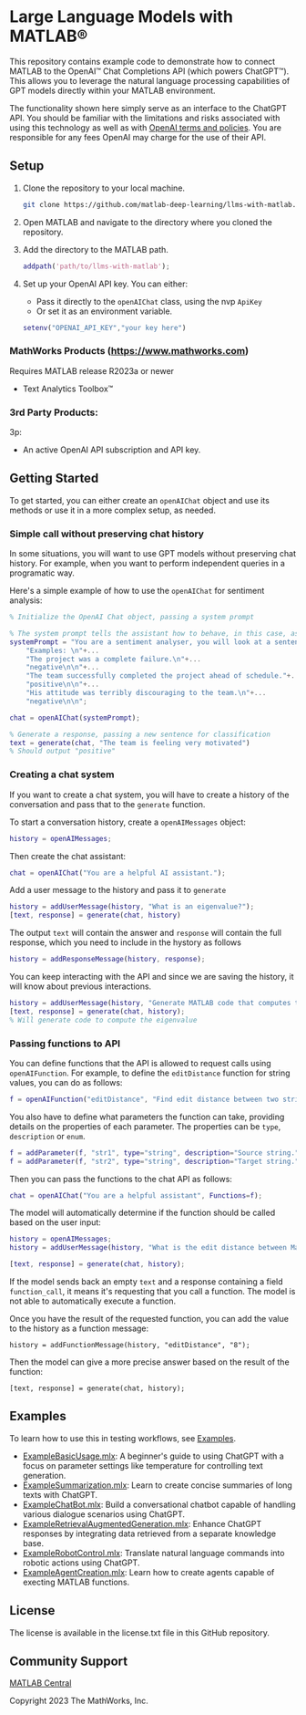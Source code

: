 # Large Language Models with MATLAB®

This repository contains example code to demonstrate how to connect MATLAB to the OpenAI™ Chat Completions API (which powers ChatGPT™). This allows you to leverage the natural language processing capabilities of GPT models directly within your MATLAB environment.

The functionality shown here simply serve as an interface to the ChatGPT API. You should be familiar with the limitations and risks associated with using this technology as well as with [OpenAI terms and policies](https://openai.com/policies). You are responsible for any fees OpenAI may charge for the use of their API.

## Setup 
1. Clone the repository to your local machine.

    ```bash
    git clone https://github.com/matlab-deep-learning/llms-with-matlab.git
    ```
   
2. Open MATLAB and navigate to the directory where you cloned the repository.

3. Add the directory to the MATLAB path.

    ```matlab
    addpath('path/to/llms-with-matlab');
    ```

4. Set up your OpenAI API key. You can either:
    - Pass it directly to the `openAIChat` class, using the nvp `ApiKey`
    - Or set it as an environment variable.
    ```matlab
    setenv("OPENAI_API_KEY","your key here")
    ```

### MathWorks Products (https://www.mathworks.com)

Requires MATLAB release R2023a or newer
- Text Analytics Toolbox™


### 3rd Party Products:
3p:
- An active OpenAI API subscription and API key.


## Getting Started 

To get started, you can either create an `openAIChat` object and use its methods or use it in a more complex setup, as needed.

### Simple call without preserving chat history

In some situations, you will want to use GPT models without preserving chat history. For example, when you want to perform independent queries in a programatic way. 

Here's a simple example of how to use the `openAIChat` for sentiment analysis:

```matlab
% Initialize the OpenAI Chat object, passing a system prompt

% The system prompt tells the assistant how to behave, in this case, as a sentiment analyzer
systemPrompt = "You are a sentiment analyser, you will look at a sentence and output a single word that classifier that sentence (positive or negative)."+....
    "Examples: \n"+...
    "The project was a complete failure.\n"+...
    "negative\n\n"+...  
    "The team successfully completed the project ahead of schedule."+...
    "positive\n\n"+...
    "His attitude was terribly discouraging to the team.\n"+...
    "negative\n\n";

chat = openAIChat(systemPrompt);

% Generate a response, passing a new sentence for classification
text = generate(chat, "The team is feeling very motivated")
% Should output "positive"
```

### Creating a chat system

If you want to create a chat system, you will have to create a history of the conversation and pass that to the `generate` function.

To start a conversation history, create a `openAIMessages` object:

```matlab
history = openAIMessages;
```

Then create the chat assistant:

```matlab
chat = openAIChat("You are a helpful AI assistant.");
```

Add a user message to the history and pass it to `generate`

```matlab
history = addUserMessage(history, "What is an eigenvalue?");
[text, response] = generate(chat, history)
```

The output `text` will contain the answer and `response` will contain the full response, which you need to include in the hystory as follows
```matlab
history = addResponseMessage(history, response);
```

You can keep interacting with the API and since we are saving the history, it will know about previous interactions.
```matlab
history = addUserMessage(history, "Generate MATLAB code that computes that");
[text, response] = generate(chat, history);
% Will generate code to compute the eigenvalue
```

### Passing functions to API

You can define functions that the API is allowed to request calls using `openAIFunction`. For example, to define the `editDistance` function for string values, you can do as follows:

```matlab
f = openAIFunction("editDistance", "Find edit distance between two strings or documents");
```

You also have to define what parameters the function can take, providing details on the properties of each parameter. The properties can be `type`, `description` or `enum`.

```matlab
f = addParameter(f, "str1", type="string", description="Source string.");
f = addParameter(f, "str2", type="string", description="Target string.");
```

Then you can pass the functions to the chat API as follows:

```matlab
chat = openAIChat("You are a helpful assistant", Functions=f);
````

The model will automatically determine if the function should be called based on the user input:

```matlab
history = openAIMessages;
history = addUserMessage(history, "What is the edit distance between MathWorks and MATLAB?");

[text, response] = generate(chat, history);
```

If the model sends back an empty `text` and a response containing a field `function_call`, it means it's requesting that you call a function. The model is not able to automatically execute a function. 

Once you have the result of the requested function, you can add the value to the history as a function message:

```
history = addFunctionMessage(history, "editDistance", "8"); 
```

Then the model can give a more precise answer based on the result of the function:
```
[text, response] = generate(chat, history);
```

## Examples
To learn how to use this in testing workflows, see [Examples](/examples/). 

- [ExampleBasicUsage.mlx](/examples/ExampleBasicUsage.mlx): A beginner's guide to using ChatGPT with a focus on parameter settings like temperature for controlling text generation.
- [ExampleSummarization.mlx](/examples/ExampleSummarization.mlx):  Learn to create concise summaries of long texts with ChatGPT.
- [ExampleChatBot.mlx](/examples/ExampleChatBot.mlx): Build a conversational chatbot capable of handling various dialogue scenarios using ChatGPT.
- [ExampleRetrievalAugmentedGeneration.mlx](/examples/ExampleRetrievalAugmentedGeneration.mlx): Enhance ChatGPT responses by integrating data retrieved from a separate knowledge base.
- [ExampleRobotControl.mlx](/examples/ExampleRobotControl.mlx): Translate natural language commands into robotic actions using ChatGPT.
- [ExampleAgentCreation.mlx](/examples/ExampleAgentCreation.mlx): Learn how to create agents capable of execting MATLAB functions.

## License

The license is available in the license.txt file in this GitHub repository.

## Community Support
[MATLAB Central](https://www.mathworks.com/matlabcentral)

Copyright 2023 The MathWorks, Inc.